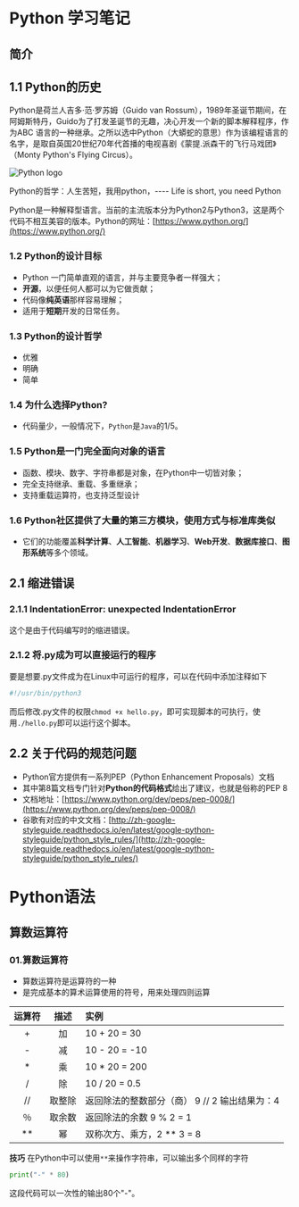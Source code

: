 # Python 学习笔记

## 简介
## 1.1 Python的历史
Python是荷兰人吉多·范·罗苏姆（Guido van Rossum），1989年圣诞节期间，在阿姆斯特丹，Guido为了打发圣诞节的无趣，决心开发一个新的脚本解释程序，作为ABC 语言的一种继承。之所以选中Python（大蟒蛇的意思）作为该编程语言的名字，是取自英国20世纪70年代首播的电视喜剧《蒙提.派森干的飞行马戏团》（Monty Python's Flying Circus）。

![Python logo](https://timgsa.baidu.com/timg?image&quality=80&size=b9999_10000&sec=1555851373837&di=f7ef2715d136f643d8bb69804b600e59&imgtype=0&src=http%3A%2F%2Fcdn-a.kmk-engineering.static6.com%2Fassets%2Ftools%2Fpython-48e2fe433b31bb435f36011862a4940ff6eb6c3fd31e98c46046a40e28ebe9c9.png)

Python的哲学：人生苦短，我用python，---- Life is short, you need Python

Python是一种解释型语言。当前的主流版本分为Python2与Python3，这是两个代码不相互美容的版本。Python的网址：[https://www.python.org/](https://www.python.org/)

### 1.2 Python的设计目标
* Python 一门简单直观的语言，并与主要竞争者一样强大；
* **开源**，以便任何人都可以为它做贡献；
* 代码像**纯英语**那样容易理解；
* 适用于**短期**开发的日常任务。

### 1.3 Python的设计哲学
* 优雅
* 明确
* 简单

### 1.4 为什么选择Python?
* 代码量少，一般情况下，`Python`是`Java`的1/5。

### 1.5 Python是一门完全面向对象的语言
* 函数、模块、数字、字符串都是对象，在Python中一切皆对象；
* 完全支持继承、重载、多重继承；
* 支持重载运算符，也支持泛型设计

### 1.6 Python社区提供了大量的第三方模块，使用方式与标准库类似
* 它们的功能覆盖**科学计算**、**人工智能**、**机器学习**、**Web开发**、**数据库接口**、**图形系统**等多个领域。

## 2.1 缩进错误

### 2.1.1 IndentationError: unexpected IndentationError
这个是由于代码编写时的缩进错误。

### 2.1.2 将.py成为可以直接运行的程序
要是想要.py文件成为在Linux中可运行的程序，可以在代码中添加注释如下
```Python
#!/usr/bin/python3
```
而后修改.py文件的权限`chmod +x hello.py`，即可实现脚本的可执行，使用`./hello.py`即可以运行这个脚本。

## 2.2 关于代码的规范问题
* Python官方提供有一系列PEP（Python Enhancement Proposals）文档
* 其中第8篇文档专门针对**Python的代码格式**给出了建议，也就是俗称的PEP 8
* 文档地址：[https://www.python.org/dev/peps/pep-0008/](https://www.python.org/dev/peps/pep-0008/)
* 谷歌有对应的中文文档：[http://zh-google-styleguide.readthedocs.io/en/latest/google-python-styleguide/python_style_rules/](http://zh-google-styleguide.readthedocs.io/en/latest/google-python-styleguide/python_style_rules/)

# Python语法

## 算数运算符
### 01.算数运算符
* 算数运算符是运算符的一种
* 是完成基本的算术运算使用的符号，用来处理四则运算

|运算符|描述|实例|
|:---:|:---:|:---|
| + | 加 |10 + 20 = 30|
| - | 减 |10 - 20 = -10|
| * | 乘 |10 * 20 = 200|
| / | 除 |10 / 20 = 0.5|
| // | 取整除 |返回除法的整数部分（商） 9 // 2 输出结果为：4|
| ％ | 取余数 |返回除法的余数 9 % 2 = 1|
| ** | 幂 |双称次方、乘方，2 ** 3 = 8|

**技巧**
在Python中可以使用`**`来操作字符串，可以输出多个同样的字符
``` python
print("-" * 80)
```
这段代码可以一次性的输出80个"-"。
